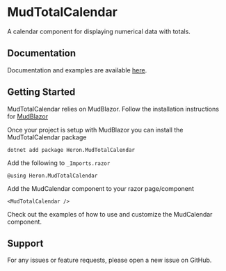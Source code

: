 # MudTotalCalendar

A calendar component for displaying numerical data with totals.

## Documentation

Documentation and examples are available [here](https://danheron.github.io/Heron.MudTotalCalendar).

## Getting Started

MudTotalCalendar relies on MudBlazor. Follow the installation instructions for [MudBlazor](https://mudblazor.com/getting-started/installation)

Once your project is setup with MudBlazor you can install the MudTotalCalendar package

```
dotnet add package Heron.MudTotalCalendar
```

Add the following to `_Imports.razor`

```razor
@using Heron.MudTotalCalendar
```

Add the MudCalendar component to your razor page/component

```razor
<MudTotalCalendar />
```

Check out the examples of how to use and customize the MudCalendar component.

## Support

For any issues or feature requests, please open a new issue on GitHub.
